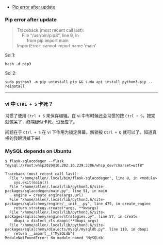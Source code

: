 
- [Pip error after update](#pip-error-after-update)

### Pip error after update
> Traceback (most recent call last):  
  &nbsp;&nbsp;&nbsp;&nbsp;File "/usr/bin/pip3", line 9, in <module>  
  &nbsp;&nbsp;&nbsp;&nbsp;&nbsp;&nbsp;&nbsp;&nbsp;from pip import main  
ImportError: cannot import name 'main'

Sol.1:

	hash -d pip3

Sol.2:

	sudo python3 -m pip uninstall pip && sudo apt install python3-pip --reinstall

------------------------------------
### vi 中 `CTRL + S` 卡死？

习惯了使用 `Ctrl + S` 来保存编辑。在 vi 中有时候还会习惯的按 `Ctrl + S`，按完就惊呆了，终端疑似卡死，没反应了。

问题在于 `Ctrl + S` 在 vi 下作用为锁定屏幕，解锁按 `Ctrl + Q` 就可以了。知道真相的我眼泪掉下来!

### MySQL depends on Ubuntu

```
$ flask-sqlacodegen --flask "mysql://root:whsp2020@10.202.16.239:3306/whsp_dev?charset=utf8"

Traceback (most recent call last):
  File "/home/allen/.local/bin/flask-sqlacodegen", line 8, in <module>
    sys.exit(main())
  File "/home/allen/.local/lib/python3.6/site-packages/sqlacodegen/main.py", line 51, in main
    engine = create_engine(args.url)
  File "/home/allen/.local/lib/python3.6/site-packages/sqlalchemy/engine/__init__.py", line 479, in create_engine
    return strategy.create(*args, **kwargs)
  File "/home/allen/.local/lib/python3.6/site-packages/sqlalchemy/engine/strategies.py", line 87, in create
    dbapi = dialect_cls.dbapi(**dbapi_args)
  File "/home/allen/.local/lib/python3.6/site-packages/sqlalchemy/dialects/mysql/mysqldb.py", line 118, in dbapi
    return __import__("MySQLdb")
ModuleNotFoundError: No module named 'MySQLdb'
```

<!--stackedit_data:
eyJoaXN0b3J5IjpbMTc1NTkwNDMyOCwxNjY3MTQxMzE0XX0=
-->
